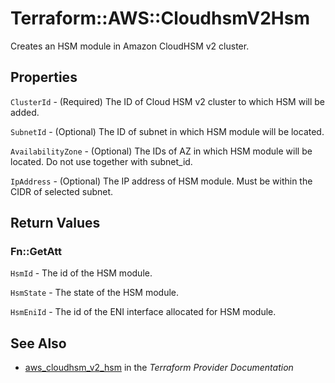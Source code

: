 # Terraform::AWS::CloudhsmV2Hsm

Creates an HSM module in Amazon CloudHSM v2 cluster.

## Properties

`ClusterId` - (Required) The ID of Cloud HSM v2 cluster to which HSM will be added.

`SubnetId` - (Optional) The ID of subnet in which HSM module will be located.

`AvailabilityZone` - (Optional) The IDs of AZ in which HSM module will be located. Do not use together with subnet_id.

`IpAddress` - (Optional) The IP address of HSM module. Must be within the CIDR of selected subnet.


## Return Values

### Fn::GetAtt

`HsmId` - The id of the HSM module.

`HsmState` - The state of the HSM module.

`HsmEniId` - The id of the ENI interface allocated for HSM module.

## See Also

* [aws_cloudhsm_v2_hsm](https://www.terraform.io/docs/providers/aws/r/cloudhsm_v2_hsm.html) in the _Terraform Provider Documentation_